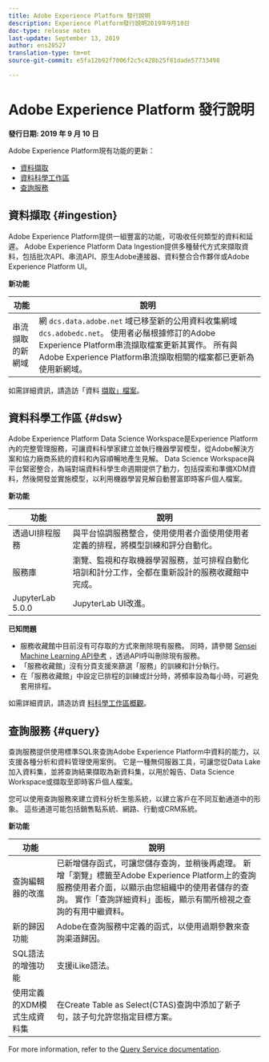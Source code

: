 ```yaml
---
title: Adobe Experience Platform 發行說明
description: Experience Platform發行說明2019年9月10日
doc-type: release notes
last-update: September 13, 2019
author: ens28527
translation-type: tm+mt
source-git-commit: e5fa12b92f7006f2c5c428b25f81dade57733498

---
```



# Adobe Experience Platform 發行說明

**發行日期: 2019 年 9 月 10 日**

Adobe Experience Platform現有功能的更新：

* [資料擷取](#ingestion)
* [資料科學工作區](#dsw)
* [查詢服務](#query)

## 資料擷取 {#ingestion}

Adobe Experience Platform提供一組豐富的功能，可吸收任何類型的資料和延遲。 Adobe Experience Platform Data Ingestion提供多種替代方式來擷取資料，包括批次API、串流API、原生Adobe連接器、資料整合合作夥伴或Adobe Experience Platform UI。

**新功能**

| 功能 | 說明 |
| ----------- | ---------- |
| 串流擷取的新網域 | 網 `dcs.data.adobe.net` 域已移至新的公用資料收集網域 `dcs.adobedc.net`。 使用者必鬚根據修訂的Adobe Experience Platform串流擷取檔案更新其實作。 所有與Adobe Experience Platform串流擷取相關的檔案都已更新為使用新網域。 |

如需詳細資訊，請造訪「資料 [擷取」檔案](../../ingestion/home.md)。

## 資料科學工作區 {#dsw}

Adobe Experience Platform Data Science Workspace是Experience Platform內的完整管理服務，可讓資料科學家建立並執行機器學習模型，從Adobe解決方案和協力廠商系統的資料和內容順暢地產生見解。 Data Science Workspace與平台緊密整合，為端對端資料科學生命週期提供了動力，包括探索和準備XDM資料，然後開發並實施模型，以利用機器學習見解自動豐富即時客戶個人檔案。

**新功能**

| 功能 | 說明 |
| -----------| ---------- |
| 透過UI排程服務 | 與平台協調服務整合，使用使用者介面使用使用者定義的排程，將模型訓練和評分自動化。 |
| 服務庫 | 瀏覽、監視和存取機器學習服務，並可排程自動化培訓和計分工作，全都在重新設計的服務收藏館中完成。 |
| JupyterLab 5.0.0 | JupyterLab UI改進。 |

**已知問題**

* 服務收藏館中目前沒有可存取的方式來刪除現有服務。 同時，請參閱 [Sensei Machine Learning API參考](https://www.adobe.io/apis/experienceplatform/home/api-reference.html#!acpdr/swagger-specs/sensei-ml-api.yaml) ，透過API呼叫刪除現有服務。
* 「服務收藏館」沒有分頁支援來篩選「服務」的訓練和計分執行。
* 在「服務收藏館」中設定已排程的訓練或計分時，將頻率設為每小時，可避免套用排程。

如需詳細資訊，請造訪資 [料科學工作區概觀](../../data-science-workspace/home.md)。

## 查詢服務 {#query}

查詢服務提供使用標準SQL來查詢Adobe Experience Platform中資料的能力，以支援各種分析和資料管理使用案例。 它是一種無伺服器工具，可讓您從Data Lake加入資料集，並將查詢結果擷取為新資料集，以用於報告、Data Science Workspace或擷取至即時客戶個人檔案。

您可以使用查詢服務來建立資料分析生態系統，以建立客戶在不同互動通道中的形象。 這些通道可能包括銷售點系統、網路、行動或CRM系統。

**新功能**

| 功能 | 說明 |
| -----------| ---------- |
| 查詢編輯器的改進 | 已新增儲存函式，可讓您儲存查詢，並稍後再處理。 新增「瀏覽」標籤至Adobe Experience Platform上的查詢服務使用者介面，以顯示由您組織中的使用者儲存的查詢。 實作「查詢詳細資料」面板，顯示有關所檢視之查詢的有用中繼資料。 |
| 新的歸因功能 | Adobe在查詢服務中定義的函式，以使用過期參數來查詢渠道歸因。 |
| SQL語法的增強功能 | 支援iLike語法。 |
| 使用定義的XDM模式生成資料集 | 在Create Table as Select(CTAS)查詢中添加了新子句，該子句允許您指定目標方案。 |

For more information, refer to the [Query Service documentation](../../query-service/home.md).